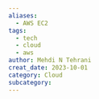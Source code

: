 ```yaml
---
aliases:
  - AWS EC2
tags:
  - tech
  - cloud
  - aws
author: Mehdi N Tehrani
creat_date: 2023-10-01
category: Cloud
subcategory:
---
```


# 
